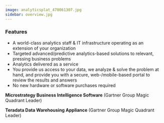 ```yaml
---
image: analyticsplat_478061307.jpg
sidebar: overview.jpg
---
```


### Features

* A world-class analytics staff & IT infrastructure operating as an extension of your organization
* Targeted advanced/predictive analytics-based solutions to relevant, pressing business problems
* Analytics delivered as a service
* You provide us access to your data, we analyze & solve the problem at hand, and provide you with a secure, web-/mobile-based portal to review the results and answers
* No new hardware or software purchases required

**Microstrategy Business Intelligence Software** (Gartner Group Magic Quadrant Leader)

**Teradata Data Warehousing Appliance** (Gartner Group Magic Quadrant Leader)